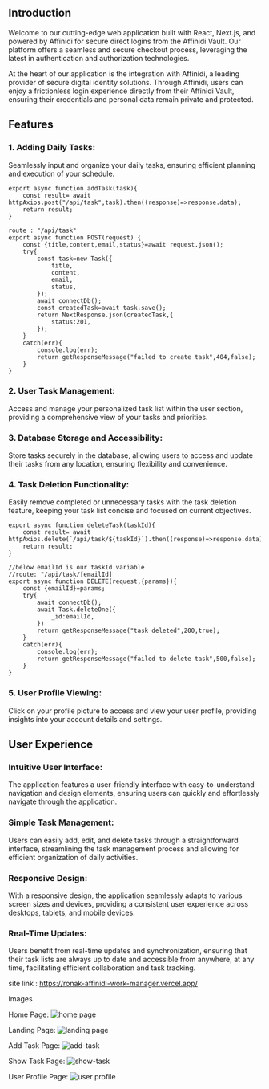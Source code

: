 
## Introduction

Welcome to our cutting-edge web application built with React, Next.js, and powered by Affinidi for secure direct logins from the Affinidi Vault. Our platform offers a seamless and secure checkout process, leveraging the latest in authentication and authorization technologies.

At the heart of our application is the integration with Affinidi, a leading provider of secure digital identity solutions. Through Affinidi, users can enjoy a frictionless login experience directly from their Affinidi Vault, ensuring their credentials and personal data remain private and protected.


## Features

### 1. Adding Daily Tasks:
Seamlessly input and organize your daily tasks, ensuring efficient planning and execution of your schedule.
```
export async function addTask(task){
    const result= await httpAxios.post("/api/task",task).then((response)=>response.data);
    return result;
}

route : "/api/task"
export async function POST(request) {
    const {title,content,email,status}=await request.json();
    try{
        const task=new Task({
            title,
            content,
            email,
            status,
        });
        await connectDb();
        const createdTask=await task.save();
        return NextResponse.json(createdTask,{
            status:201,
        });
    }
    catch(err){
        console.log(err);
        return getResponseMessage("failed to create task",404,false);
    }
}
```
### 2. User Task Management:
Access and manage your personalized task list within the user section, providing a comprehensive view of your tasks and priorities.

### 3. Database Storage and Accessibility:
Store tasks securely in the database, allowing users to access and update their tasks from any location, ensuring flexibility and convenience.

### 4. Task Deletion Functionality:
Easily remove completed or unnecessary tasks with the task deletion feature, keeping your task list concise and focused on current objectives.

```
export async function deleteTask(taskId){
    const result= await httpAxios.delete(`/api/task/${taskId}`).then((response)=>response.data);
    return result;
}

//below emailId is our taskId variable
//route: "/api/task/[emailId]
export async function DELETE(request,{params}){
    const {emailId}=params;
    try{
        await connectDb();
        await Task.deleteOne({
            _id:emailId,
        })
        return getResponseMessage("task deleted",200,true);
    }
    catch(err){
        console.log(err);
        return getResponseMessage("failed to delete task",500,false);
    }
}
```
### 5. User Profile Viewing:
Click on your profile picture to access and view your user profile, providing insights into your account details and settings.

## User Experience

### Intuitive User Interface:
The application features a user-friendly interface with easy-to-understand navigation and design elements, ensuring users can quickly and effortlessly navigate through the application.

### Simple Task Management:
Users can easily add, edit, and delete tasks through a straightforward interface, streamlining the task management process and allowing for efficient organization of daily activities.

### Responsive Design:
With a responsive design, the application seamlessly adapts to various screen sizes and devices, providing a consistent user experience across desktops, tablets, and mobile devices.

### Real-Time Updates:
Users benefit from real-time updates and synchronization, ensuring that their task lists are always up to date and accessible from anywhere, at any time, facilitating efficient collaboration and task tracking.

site link : https://ronak-affinidi-work-manager.vercel.app/

Images

Home Page:
![home page](https://github.com/Ronak1257/Work-manager-affinidi/assets/130481625/20f92761-3c0b-4be6-ab17-f9e9cc0737c4)

Landing Page:
![landing page](https://github.com/Ronak1257/Work-manager-affinidi/assets/130481625/d9d8e99f-a110-4288-b1b0-ee533808a25b)

Add Task Page:
![add-task](https://github.com/Ronak1257/Work-manager-affinidi/assets/130481625/4a99b808-5849-4bc6-9b1b-088eea42bba4)

Show Task Page:
![show-task](https://github.com/Ronak1257/Work-manager-affinidi/assets/130481625/8c50e937-e45c-4e9a-9808-1dff1c5400ee)

User Profile Page:
![user profile](https://github.com/Ronak1257/Work-manager-affinidi/assets/130481625/98794610-9889-47d2-9976-c105c2607f09)
